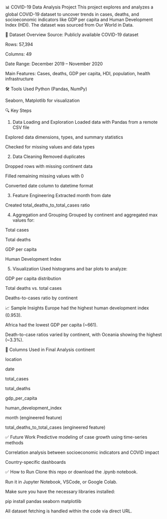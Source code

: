 📊 COVID-19 Data Analysis Project
This project explores and analyzes a global COVID-19 dataset to uncover trends in cases, deaths, and socioeconomic indicators like GDP per capita and Human Development Index (HDI). The dataset was sourced from Our World in Data.

📁 Dataset Overview
Source: Publicly available COVID-19 dataset

Rows: 57,394

Columns: 49

Date Range: December 2019 – November 2020

Main Features: Cases, deaths, GDP per capita, HDI, population, health infrastructure

🛠️ Tools Used
Python (Pandas, NumPy)

Seaborn, Matplotlib for visualization

🔍 Key Steps
1. Data Loading and Exploration
Loaded data with Pandas from a remote CSV file

Explored data dimensions, types, and summary statistics

Checked for missing values and data types

2. Data Cleaning
Removed duplicates

Dropped rows with missing continent data

Filled remaining missing values with 0

Converted date column to datetime format

3. Feature Engineering
Extracted month from date

Created total_deaths_to_total_cases ratio

4. Aggregation and Grouping
Grouped by continent and aggregated max values for:

Total cases

Total deaths

GDP per capita

Human Development Index

5. Visualization
Used histograms and bar plots to analyze:

GDP per capita distribution

Total deaths vs. total cases

Deaths-to-cases ratio by continent

📈 Sample Insights
Europe had the highest human development index (0.953).

Africa had the lowest GDP per capita (~661).

Death-to-case ratios varied by continent, with Oceania showing the highest (~3.3%).

📂 Columns Used in Final Analysis
continent

location

date

total_cases

total_deaths

gdp_per_capita

human_development_index

month (engineered feature)

total_deaths_to_total_cases (engineered feature)

✅ Future Work
Predictive modeling of case growth using time-series methods

Correlation analysis between socioeconomic indicators and COVID impact

Country-specific dashboards

✅ How to Run
Clone this repo or download the .ipynb notebook.

Run it in Jupyter Notebook, VSCode, or Google Colab.

Make sure you have the necessary libraries installed:

pip install pandas seaborn matplotlib

All dataset fetching is handled within the code via direct URL.
